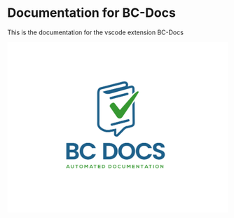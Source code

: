 # Documentation for BC-Docs

This is the documentation for the vscode extension BC-Docs

![BC-Docs logo](./media/logo.png)
